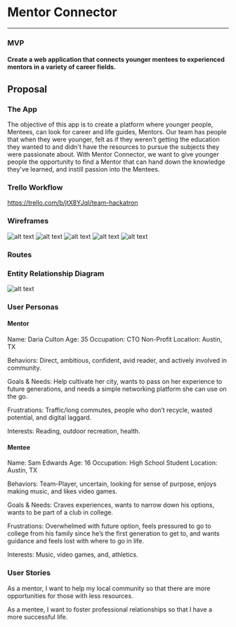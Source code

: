 # Mentor Connector
***
### MVP

#### Create a web application that connects younger mentees to experienced mentors in a variety of career fields.

## Proposal

### The App

The objective of this app is to create a platform where younger people, Mentees, can look for career and life guides, Mentors. Our team has people that when they were younger, felt as if they weren't getting the education they wanted to and didn't have the resources to pursue the subjects they were passionate about. With Mentor Connector, we want to give younger people the opportunity to find a Mentor that can hand down the knowledge they've learned, and instill passion into the Mentees.

### Trello Workflow

https://trello.com/b/jtX8YJqI/team-hackatron
### Wireframes

![alt text](https://i.imgur.com/2uQByHZ.jpg)
![alt text](https://i.imgur.com/wHClsF0.jpg)
![alt text](https://i.imgur.com/6zlsVXV.jpg)
![alt text](https://i.imgur.com/Cg2u5tc.jpg)
![alt text](https://i.imgur.com/hM4FNvb.jpg)

### Routes

### Entity Relationship Diagram

![alt text](https://i.imgur.com/ZoVQnol.png)

### User Personas

#### Mentor

Name: Daria Culton
Age: 35
Occupation: CTO Non-Profit
Location: Austin, TX

Behaviors: Direct, ambitious, confident, avid reader, and actively involved in community.

Goals & Needs: Help cultivate her city, wants to pass on her experience to future generations, and needs a simple networking platform she can use on the go.

Frustrations: Traffic/long commutes, people who don’t recycle, wasted potential, and digital laggard.

Interests: Reading, outdoor recreation, health.

#### Mentee

Name: Sam Edwards
Age: 16
Occupation: High School Student
Location: Austin, TX

Behaviors: Team-Player, uncertain, looking for sense of purpose, enjoys making music, and likes video games.

Goals & Needs: Craves experiences, wants to narrow down his options, wants to be part of a club in college.

Frustrations: Overwhelmed with future option, feels pressured to go to college from his family since he’s the first generation to get to, and wants guidance and feels lost with where to go in life.

Interests: Music, video games, and, athletics.

### User Stories

As a mentor, I want to help my local community so that there are more opportunities for those with less resources.

As a mentee, I want to foster professional relationships so that I have a more successful life.
